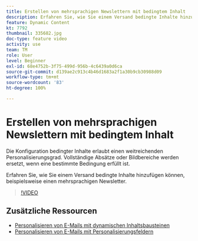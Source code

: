 ```yaml
---
title: Erstellen von mehrsprachigen Newslettern mit bedingtem Inhalt
description: Erfahren Sie, wie Sie einem Versand bedingte Inhalte hinzufügen können, beispielsweise einen mehrsprachigen Newsletter.
feature: Dynamic Content
kt: 7792
thumbnail: 335682.jpg
doc-type: feature video
activity: use
team: TM
role: User
level: Beginner
exl-id: 68e4752b-3f75-499d-956b-4c6439a0d6ca
source-git-commit: d139ae2c913c4b46d1683a2f1a30b9cb30988d09
workflow-type: tm+mt
source-wordcount: '83'
ht-degree: 100%

---
```


# Erstellen von mehrsprachigen Newslettern mit bedingtem Inhalt

Die Konfiguration bedingter Inhalte erlaubt einen weitreichenden Personalisierungsgrad. Vollständige Absätze oder Bildbereiche werden ersetzt, wenn eine bestimmte Bedingung erfüllt ist.

Erfahren Sie, wie Sie einem Versand bedingte Inhalte hinzufügen können, beispielsweise einen mehrsprachigen Newsletter.

>[!VIDEO](https://video.tv.adobe.com/v/335682?quality=12)

## Zusätzliche Ressourcen

* [Personalisieren von E-Mails mit dynamischen Inhaltsbausteinen](/help/content-creation/personalize-using-dynamic-content-blocks.md)
* [Personalisieren von E-Mails mit Personalisierungsfeldern](/help/content-creation/personalize-emails-using-personalization-fields.md)
